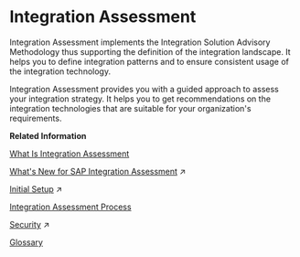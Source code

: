 <!-- loio310067e3e49342ddbe5a90c8f33a1910 -->

# Integration Assessment

 Integration Assessment implements the Integration Solution Advisory Methodology thus supporting the definition of the integration landscape. It helps you to define integration patterns and to ensure consistent usage of the integration technology.

 Integration Assessment provides you with a guided approach to assess your integration strategy. It helps you to get recommendations on the integration technologies that are suitable for your organization's requirements.

**Related Information**  


[What Is Integration Assessment](what-is-integration-assessment-eeee253.md "Integration Assessment allows you to assess the integration strategy for your organization in a structured way. It helps you to determine the integration technologies that best suit your requirements.")

[What&apos;s New for SAP Integration Assessment](https://help.sap.com/viewer/36eacbcb75de48a48717090574ba16d0/Cloud/en-US/c21571b37820499a93035b4de80d6322.html "") :arrow_upper_right:

[Initial Setup](https://help.sap.com/viewer/36eacbcb75de48a48717090574ba16d0/Cloud/en-US/6dcd45462552457b9200640656667728.html "Provision SAP Integration Assessment and add users.") :arrow_upper_right:

[Integration Assessment Process](integration-assessment-process-5769fcd.md "Define, document, and govern your integration technology strategy.")

[Security](https://help.sap.com/viewer/36eacbcb75de48a48717090574ba16d0/Cloud/en-US/b9d40ed12f284400aefac49602de4839.html "This section describes the security-related aspects of SAP Integration Assessment and shows which measures you can take to protect customer data that SAP Integration Assessment processes during an integration assessment process. This section provides you with an overview of all the security-related aspects for the application, information on identity and access management, data protection and privacy.") :arrow_upper_right:

[Glossary](glossary-d352b13.md "")

